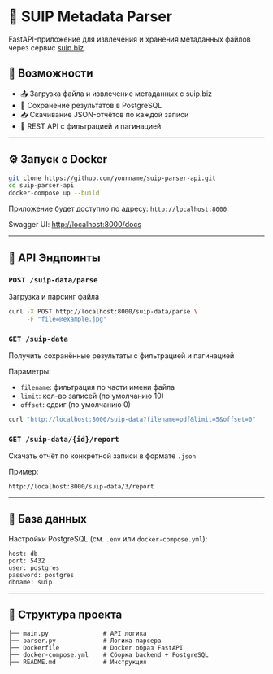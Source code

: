 # 🧾 SUIP Metadata Parser

FastAPI-приложение для извлечения и хранения метаданных файлов через сервис [suip.biz](https://suip.biz/ru/?act=mat).

## 🚀 Возможности

- 📤 Загрузка файла и извлечение метаданных с suip.biz
- 💾 Сохранение результатов в PostgreSQL
- 📥 Скачивание JSON-отчётов по каждой записи
- 🔎 REST API с фильтрацией и пагинацией

---

## ⚙️ Запуск с Docker

```bash
git clone https://github.com/yourname/suip-parser-api.git
cd suip-parser-api
docker-compose up --build
```

Приложение будет доступно по адресу: `http://localhost:8000`

Swagger UI: [http://localhost:8000/docs](http://localhost:8000/docs)

---

## 🧪 API Эндпоинты

### `POST /suip-data/parse`

Загрузка и парсинг файла

```bash
curl -X POST http://localhost:8000/suip-data/parse \
     -F "file=@example.jpg"
```

### `GET /suip-data`

Получить сохранённые результаты с фильтрацией и пагинацией

Параметры:

- `filename`: фильтрация по части имени файла
- `limit`: кол-во записей (по умолчанию 10)
- `offset`: сдвиг (по умолчанию 0)

```bash
curl "http://localhost:8000/suip-data?filename=pdf&limit=5&offset=0"
```

### `GET /suip-data/{id}/report`

Скачать отчёт по конкретной записи в формате `.json`

Пример:

```
http://localhost:8000/suip-data/3/report
```

---

## 🐘 База данных

Настройки PostgreSQL (см. `.env` или `docker-compose.yml`):

```
host: db
port: 5432
user: postgres
password: postgres
dbname: suip
```

---

## 📂 Структура проекта

```
├── main.py               # API логика
├── parser.py             # Логика парсера
├── Dockerfile            # Docker образ FastAPI
├── docker-compose.yml    # Сборка backend + PostgreSQL
├── README.md             # Инструкция
```
